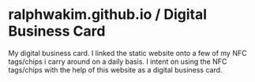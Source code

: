 # ralphwakim.github.io / Digital Business Card
My digital business card.
I linked the static website onto a few of my NFC tags/chips i carry around on a daily basis.
I intent on using the NFC tags/chips with the help of this website as a digital business card.
